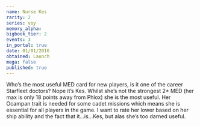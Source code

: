 ```yaml
---
name: Nurse Kes
rarity: 2
series: voy
memory_alpha:
bigbook_tier: 2
events: 3
in_portal: true
date: 01/01/2016
obtained: Launch
mega: false
published: true
---
```


Who’s the most useful MED card for new players, is it one of the career Starfleet doctors? Nope it’s Kes. Whilst she’s not the strongest 2* MED (her max is only 18 points away from Phlox) she is the most useful. Her Ocampan trait is needed for some cadet missions which means she is essential for all players in the game. I want to rate her lower based on her ship ability and the fact that it...is...Kes, but alas she’s too darned useful.
